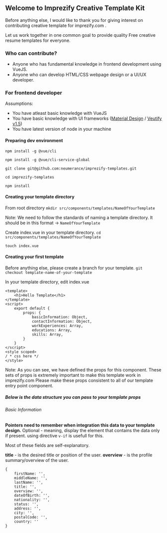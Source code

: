 ## Welcome to Imprezify Creative Template Kit
Before anything else, I would like to thank you for giving interest on contributing creative template for imprezify.com .

Let us work together in one common goal to provide quality Free creative resume templates for everyone.

### Who can contribute?

- Anyone who has fundamental knowledge in frontend development using VueJS.
- Anyone who can develop HTML/CSS webpage design or a UI/UX developer.

### For frontend developer

Assumptions:

- You have atleast basic knowledge with VueJS
- You have basic knowledge with UI frameworks ([Material Design](https://material.io "Material Design") / [Veutify v1.5](https://v15.vuetifyjs.com/en/getting-started/quick-start "Veutify v1.5"))
- You have latest version of node in your machine

#### Preparing dev environment
`npm install -g @vue/cli`

`npm install -g @vue/cli-service-global`

`git clone git@github.com:neumerance/imprezify-templates.git`

`cd imprezify-templates`

`npm install`
#### Creating your template directory

From root directory
`mkdir src/components/templates/NameOfYourTemplate`

Note: We need to follow the standards of naming a template directory.
It should be in this format -> `NameOfYourTemplate`

Create index.vue in your template directory.
`cd src/components/templates/NameOfYourTemplate`

`touch index.vue`

#### Creating your first template

Before anything else, please create a branch for your template.
`git checkout template-name-of-your-template`

In your template directory, edit index.vue
```
<template>
	<h1>Hello Template</h1>
</template>
<script>
	export default {
		props: {
			basicInformation: Object,
			contactInformation: Object,
			workExperiences: Array,
			educations: Array,
			skills: Array,
		}
	}
</script>
<style scoped>
/ * css here */
</style>
```

Note: As you can see, we have defined the props for this component.
These sets of props is extremely important to make this template work in imprezify.com
Please make these props consistent to all of our template entry point component.

##### Below is the data structure you can pass to your template props

###### Basic Information

**Pointers need to remember when integration this data to your template design.**
Optional - meaning, display the element that contains the data only if present.
using directive `v-if` is usefull for this.

Most of these fields are self-explanatory.

**title** - is the desired title or position of the user.
**overview** - is the profile summary/overview of the user.

```
{
	firstName: '',
	middleName: '',
	lastName: '',
	title: '',
	overview: '',
	dateOfBirth: '',
	nationality: '',
	status: '',
	address: '',
	city: '',
	postalCode: '',
	country: ''
}
```

